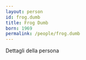 ```yaml
---
layout: person
id: frog.dumb
title: Frog Dumb
born: 1969
permalink: /people/frog.dumb
---
```


Dettagli della persona 